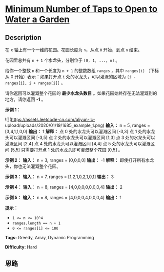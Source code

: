 # [Minimum Number of Taps to Open to Water a Garden][title]

## Description

在 x 轴上有一个一维的花园。花园长度为 `n`，从点 `0` 开始，到点 `n` 结束。

花园里总共有 `n + 1` 个水龙头，分别位于 `[0, 1, ..., n]` 。

给你一个整数 `n` 和一个长度为 `n + 1` 的整数数组 `ranges` ，其中 `ranges[i]` （下标从 0 开始）表示：如果打开点
`i` 处的水龙头，可以灌溉的区域为 `[i -  ranges[i], i + ranges[i]]` 。

请你返回可以灌溉整个花园的  **最少水龙头数目**  。如果花园始终存在无法灌溉到的地方，请你返回  **-1**  。



**示例 1：**

![](https://assets.leetcode-cn.com/aliyun-lc-
upload/uploads/2020/01/19/1685_example_1.png)
            **输入：** n = 5, ranges = [3,4,1,1,0,0]    **输出：** 1    **解释：** 点 0 处的水龙头可以灌溉区间 [-3,3]    点 1 处的水龙头可以灌溉区间 [-3,5]    点 2 处的水龙头可以灌溉区间 [1,3]    点 3 处的水龙头可以灌溉区间 [2,4]    点 4 处的水龙头可以灌溉区间 [4,4]    点 5 处的水龙头可以灌溉区间 [5,5]    只需要打开点 1 处的水龙头即可灌溉整个花园 [0,5] 。    

**示例 2：**
            **输入：** n = 3, ranges = [0,0,0,0]    **输出：** -1    **解释：** 即使打开所有水龙头，你也无法灌溉整个花园。    

**示例 3：**
            **输入：** n = 7, ranges = [1,2,1,0,2,1,0,1]    **输出：** 3    

**示例 4：**
            **输入：** n = 8, ranges = [4,0,0,0,0,0,0,0,4]    **输出：** 2    

**示例 5：**
            **输入：** n = 8, ranges = [4,0,0,0,4,0,0,0,4]    **输出：** 1    



**提示：**

  * `1 <= n <= 10^4`
  * `ranges.length == n + 1`
  * `0 <= ranges[i] <= 100`


**Tags:** Greedy, Array, Dynamic Programming

**Difficulty:** Hard

## 思路

[title]: https://leetcode-cn.com/problems/minimum-number-of-taps-to-open-to-water-a-garden
